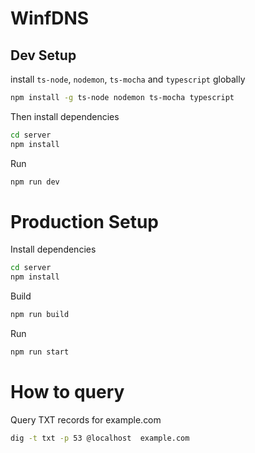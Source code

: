# WinfDNS

## Dev Setup
install `ts-node`, `nodemon`, `ts-mocha` and `typescript` globally
```bash
npm install -g ts-node nodemon ts-mocha typescript
```
Then install dependencies
```bash
cd server
npm install
```
Run
```bash 
npm run dev
```
# Production Setup
Install dependencies
```bash
cd server
npm install
```
Build
```bash
npm run build
```
Run
```bash
npm run start
```

# How to query
Query TXT records for example.com
```bash
dig -t txt -p 53 @localhost  example.com
```
